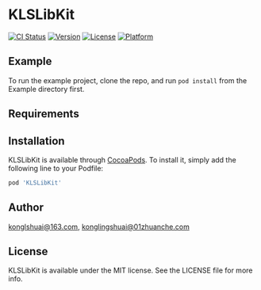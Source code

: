 # KLSLibKit

[![CI Status](https://img.shields.io/travis/konglshuai@163.com/KLSLibKit.svg?style=flat)](https://travis-ci.org/konglshuai@163.com/KLSLibKit)
[![Version](https://img.shields.io/cocoapods/v/KLSLibKit.svg?style=flat)](https://cocoapods.org/pods/KLSLibKit)
[![License](https://img.shields.io/cocoapods/l/KLSLibKit.svg?style=flat)](https://cocoapods.org/pods/KLSLibKit)
[![Platform](https://img.shields.io/cocoapods/p/KLSLibKit.svg?style=flat)](https://cocoapods.org/pods/KLSLibKit)

## Example

To run the example project, clone the repo, and run `pod install` from the Example directory first.

## Requirements

## Installation

KLSLibKit is available through [CocoaPods](https://cocoapods.org). To install
it, simply add the following line to your Podfile:

```ruby
pod 'KLSLibKit'
```

## Author

konglshuai@163.com, konglingshuai@01zhuanche.com

## License

KLSLibKit is available under the MIT license. See the LICENSE file for more info.
